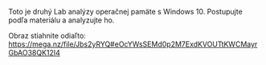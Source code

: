 Toto je druhý Lab analýzy operačnej pamäte s Windows 10. Postupujte podľa materiálu a analyzujte ho.

Obraz stiahnite odiaľto:
https://mega.nz/file/Jbs2yRYQ#eOcYWsSEMd0p2M7ExdKVOUTtKWCMayrGbAO38QK12I4
